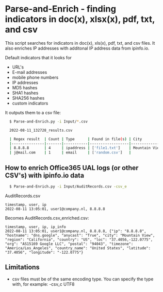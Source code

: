 # Parse-and-Enrich - finding indicators in doc(x), xlsx(x), pdf, txt, and csv

This script searches for indicators in doc(x), xls(x), pdf, txt, and csv files. It also enriches IP addresses with additonal IP address data from ipinfo.io.

Default indicators that it looks for
- URL's
- E-mail addresses
- mobile phone numbers
- IP addresses
- MD5 hashes
- SHA1 hashes
- SHA256 hashes
- custom indicators

It outputs them to a csv file:

```bash
  $ Parse-and-Enrich.py -i Input/*.csv

  2022-08-11_132728_results.csv

  | Regex result  | Count | Type      | Found in file(s) | City          | Country | Organization       | Full | Error
  |---------------|-------|-----------|------------------|---------------|---------|--------------------|------|------
  | 8.8.8.8       | 4     | ipaddress | ['file1.txt']    | Mountain View | US      | AS15169 Google LLC | ...  |
  | j@mail.com    | 1     | email     | ['random.csv']   |               |         |                    |      |

```




## How to enrich Office365 UAL logs (or other CSV's) with ipinfo.io data

```bash
  $ Parse-and-Enrich.py -i Input/AuditRecords.csv -csv_e
```

AuditRecords.csv
```
timestamp, user, ip
2022-08-11 13:05:01, user1@company.nl, 8.8.8.8
```

Becomes AuditRecords.csv_enriched.csv:

```
timestamp, user, ip, ip_info
2022-08-11 13:05:01, user1@company.nl, 8.8.8.8, {"ip": "8.8.8.8", "hostname": "dns.google", "anycast": "True", "city": "Mountain View", "region": "California", "country": "US", "loc": "37.4056,-122.0775", "org": "AS15169 Google LLC", "postal": "94043", "timezone": "America/Los_Angeles", "country_name": "United States", "latitude": "37.4056", "longitude": "-122.0775"}
```


## Limitations

- csv files must be of the same encoding type. You can specify the type with, for example: -csv_c UTF8